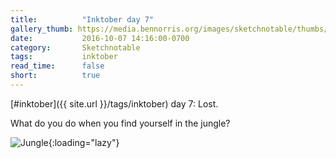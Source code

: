 ```yaml
---
title:          "Inktober day 7"
gallery_thumb: https://media.bennorris.org/images/sketchnotable/thumbs/inktober-day-07.jpg
date:           2016-10-07 14:16:00-0700
category:       Sketchnotable
tags:           inktober
read_time:      false
short:          true
---
```

[#inktober]({{ site.url }}/tags/inktober) day 7: Lost.

What do you do when you find yourself in the jungle?

![Jungle](https://media.bennorris.org/images/sketchnotable/inktober-2016/inktober-day-07.jpg){:loading="lazy"}
